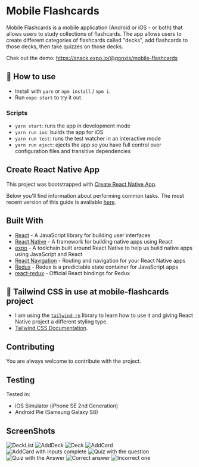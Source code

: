 # Mobile Flashcards

Mobile Flashcards is a mobile application (Android or iOS - or both) that allows users to study collections of flashcards. The app allows users to create different categories of flashcards called "decks", add flashcards to those decks, then take quizzes on those decks.

Chek out the demo: https://snack.expo.io/@gonxis/mobile-flashcards

## 🚀 How to use

- Install with `yarn` or `npm install` / `npm i`.
- Run `expo start` to try it out.

### Scripts

- `yarn start`: runs the app in development mode
- `yarn run ios`: builds the app for iOS
- `yarn run test`: runs the test watcher in an interactive mode
- `yarn run eject`: ejects the app so you have full control over configuration files and transitive dependencies

## Create React Native App

This project was bootstrapped with [Create React Native App](https://github.com/react-community/create-react-native-app).

Below you'll find information about performing common tasks. The most recent version of this guide is available [here](https://github.com/react-community/create-react-native-app/blob/master/react-native-scripts/template/README.md).

## Built With

* [React](https://reactjs.org/) - A JavaScript library for building user interfaces
* [React Native](https://facebook.github.io/react-native/) - A framework for building native apps using React
* [expo](https://expo.io/) - A toolchain built around React Native to help us build native apps using JavaScript and React
* [React Navigation](https://reactnavigation.org/) - Routing and navigation for your React Native apps
* [Redux](https://redux.js.org/) - Redux is a predictable state container for JavaScript apps
* [react-redux](https://github.com/reactjs/react-redux) - Official React bindings for Redux

## 📝 Tailwind CSS in use at mobile-flashcards project

- I am using the [`tailwind-rn`](https://github.com/vadimdemedes/tailwind-rn) library to learn how to use it and giving React Native project a different styling type.
- [Tailwind CSS Documentation](https://tailwindcss.com/docs/utility-first).

## Contributing

You are always welcome to contribute with the project.

## Testing

Tested in: 
* iOS Simulator (iPhone SE 2nd Generation)
* Android Pie (Samsung Galaxy S8)

## ScreenShots

![DeckList](./img/DeckList.png)
![AddDeck](./img/AddDeck.png)
![Deck](./img/Deck.png)
![AddCard](./img/AddCard.png)
![AddCard with inputs complete](./img/AddCard2.png)
![Quiz with the question](./img/Quiz.png)
![Quiz with the Answer](./img/Quiz2.png)
![Correct answer](./img/CorrectAnswer.png)
![Incorrect one](./img/IncorrectAnswer.png)
